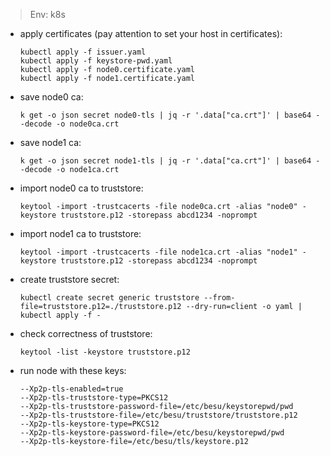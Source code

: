 
> Env: k8s

- apply certificates (pay attention to set your host in certificates):
  ```
  kubectl apply -f issuer.yaml
  kubectl apply -f keystore-pwd.yaml
  kubectl apply -f node0.certificate.yaml
  kubectl apply -f node1.certificate.yaml
  ```
- save node0 ca:
  ```
  k get -o json secret node0-tls | jq -r '.data["ca.crt"]' | base64 --decode -o node0ca.crt
  ```
- save node1 ca:
  ```
  k get -o json secret node1-tls | jq -r '.data["ca.crt"]' | base64 --decode -o node1ca.crt
  ```
- import node0 ca to truststore:
  ```
  keytool -import -trustcacerts -file node0ca.crt -alias "node0" -keystore truststore.p12 -storepass abcd1234 -noprompt
  ```
- import node1 ca to truststore:
  ```
  keytool -import -trustcacerts -file node1ca.crt -alias "node1" -keystore truststore.p12 -storepass abcd1234 -noprompt
  ```
- create truststore secret:
  ```
  kubectl create secret generic truststore --from-file=truststore.p12=./truststore.p12 --dry-run=client -o yaml | kubectl apply -f -
  ```
- check correctness of truststore:
  ```
  keytool -list -keystore truststore.p12
  ```
- run node with these keys:
  ```shell
  --Xp2p-tls-enabled=true
  --Xp2p-tls-truststore-type=PKCS12
  --Xp2p-tls-truststore-password-file=/etc/besu/keystorepwd/pwd
  --Xp2p-tls-truststore-file=/etc/besu/truststore/truststore.p12
  --Xp2p-tls-keystore-type=PKCS12
  --Xp2p-tls-keystore-password-file=/etc/besu/keystorepwd/pwd
  --Xp2p-tls-keystore-file=/etc/besu/tls/keystore.p12
  ```
